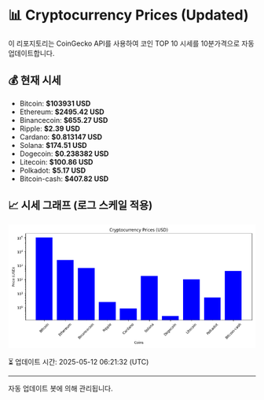 
# 📊 Cryptocurrency Prices (Updated)

이 리포지토리는 CoinGecko API를 사용하여 코인 TOP 10 시세를 10분가격으로 자동 업데이트합니다.

## 💰 현재 시세
- Bitcoin: **$103931 USD**
- Ethereum: **$2495.42 USD**
- Binancecoin: **$655.27 USD**
- Ripple: **$2.39 USD**
- Cardano: **$0.813147 USD**
- Solana: **$174.51 USD**
- Dogecoin: **$0.238382 USD**
- Litecoin: **$100.86 USD**
- Polkadot: **$5.17 USD**
- Bitcoin-cash: **$407.82 USD**

## 📈 시세 그래프 (로그 스케일 적용)
![Crypto Prices](crypto_prices.png)

⏳ 업데이트 시간: 2025-05-12 06:21:32 (UTC)

---
자동 업데이트 봇에 의해 관리됩니다.

